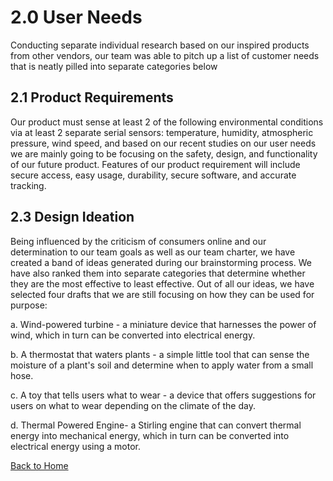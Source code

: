 # 2.0 User Needs

Conducting separate individual research based on our inspired products from other vendors, our team was able to pitch up a list of customer needs that is neatly pilled into separate categories below

## 2.1 Product Requirements
Our product must sense at least 2 of the following environmental conditions via at least 2 separate serial sensors: temperature, humidity, atmospheric pressure, wind speed, and based on our recent studies on our user needs we are mainly going to be focusing on the safety, design, and functionality of our future product. Features of our product requirement will include secure access, easy usage, durability, secure software, and accurate tracking. 

## 2.3 Design Ideation
Being influenced by the criticism of consumers online and our determination to our team goals as well as our team charter, we have created a band of ideas generated during our brainstorming process. We have also ranked them into separate categories that determine whether they are the most effective to least effective. Out of all our ideas, we have selected four drafts that we are still focusing on how they can be used for purpose: 

a. Wind-powered turbine - a miniature device that harnesses the power of wind, which in turn can be converted into electrical energy.

b. A thermostat that waters plants - a simple little tool that can sense the moisture of a plant's soil and determine when to apply water from a small hose.

c. A toy that tells users what to wear - a device that offers suggestions for users on what to wear depending on the climate of the day.

d. Thermal Powered Engine- a Stirling engine that can convert thermal energy into mechanical energy, which in turn can be converted into electrical energy using a motor.




[Back to Home](README.md)
